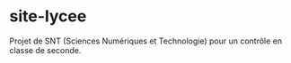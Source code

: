 # site-lycee
Projet de SNT (Sciences Numériques et Technologie) pour un contrôle en classe de seconde.
